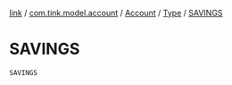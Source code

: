 [link](../../../index.md) / [com.tink.model.account](../../index.md) / [Account](../index.md) / [Type](index.md) / [SAVINGS](./-s-a-v-i-n-g-s.md)

# SAVINGS

`SAVINGS`